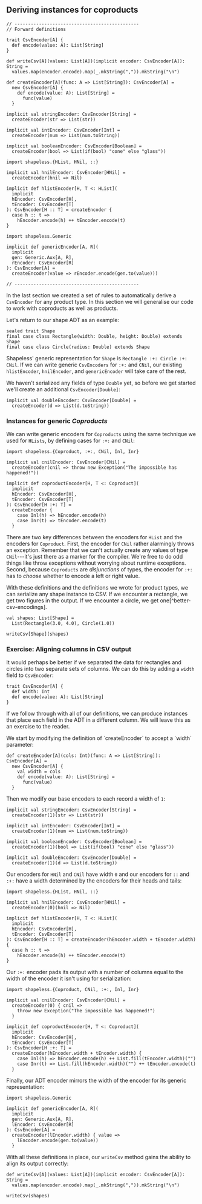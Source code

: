## Deriving instances for coproducts

```tut:book:invisible
// ----------------------------------------------
// Forward definitions

trait CsvEncoder[A] {
  def encode(value: A): List[String]
}

def writeCsv[A](values: List[A])(implicit encoder: CsvEncoder[A]): String =
  values.map(encoder.encode).map(_.mkString(",")).mkString("\n")

def createEncoder[A](func: A => List[String]): CsvEncoder[A] =
  new CsvEncoder[A] {
    def encode(value: A): List[String] =
      func(value)
  }

implicit val stringEncoder: CsvEncoder[String] =
  createEncoder(str => List(str))

implicit val intEncoder: CsvEncoder[Int] =
  createEncoder(num => List(num.toString))

implicit val booleanEncoder: CsvEncoder[Boolean] =
  createEncoder(bool => List(if(bool) "cone" else "glass"))

import shapeless.{HList, HNil, ::}

implicit val hnilEncoder: CsvEncoder[HNil] =
  createEncoder(hnil => Nil)

implicit def hlistEncoder[H, T <: HList](
  implicit
  hEncoder: CsvEncoder[H],
  tEncoder: CsvEncoder[T]
): CsvEncoder[H :: T] = createEncoder {
  case h :: t =>
    hEncoder.encode(h) ++ tEncoder.encode(t)
}

import shapeless.Generic

implicit def genericEncoder[A, R](
  implicit
  gen: Generic.Aux[A, R],
  rEncoder: CsvEncoder[R]
): CsvEncoder[A] =
  createEncoder(value => rEncoder.encode(gen.to(value)))

// ----------------------------------------------
```

In the last section we created a set of rules
to automatically derive a `CsvEncoder` for any product type.
In this section we will generalise our code
to work with coproducts as well as products.

Let's return to our shape ADT as an example:

```tut:book
sealed trait Shape
final case class Rectangle(width: Double, height: Double) extends Shape
final case class Circle(radius: Double) extends Shape
```

Shapeless' generic representation for `Shape` is
`Rectangle :+: Circle :+: CNil`.
If we can write generic `CsvEncoders` for `:+:` and `CNil`,
our existing `hlistEncoder`, `hnilEncoder`, and `genericEncoder`
will take care of the rest.

We haven't serialized any fields of type `Double` yet,
so before we get started we'll create an additional `CsvEncoder[Double]`:

```tut:book
implicit val doubleEncoder: CsvEncoder[Double] =
  createEncoder(d => List(d.toString))
```

### Instances for generic *Coproducts*

We can write generic encoders for `Coproducts`
using the same technique we used for `HLists`,
by defining cases for `:+:` and `CNil`:

```tut:book
import shapeless.{Coproduct, :+:, CNil, Inl, Inr}

implicit val cnilEncoder: CsvEncoder[CNil] =
  createEncoder(cnil => throw new Exception("The impossible has happened!"))

implicit def coproductEncoder[H, T <: Coproduct](
  implicit
  hEncoder: CsvEncoder[H],
  tEncoder: CsvEncoder[T]
): CsvEncoder[H :+: T] =
  createEncoder {
    case Inl(h) => hEncoder.encode(h)
    case Inr(t) => tEncoder.encode(t)
  }
```

There are two key differences
between the encoders for `HList` and the encoders for `Coproduct`.
First, the encoder for `CNil` rather alarmingly throws an exception.
Remember that we can't actually create any values of type `CNil`---it's
just there as a marker for the compiler.
We're free to do odd things like throw exceptions without
worrying about runtime exceptions.
Second, because `Coproducts` are *disjunctions* of types,
the encoder for `:+:` has to *choose* whether to encode a left or right value.

With these definitions and the definitions we wrote for product types,
we can serialize any shape instance to CSV.
If we encounter a rectangle, we get two figures in the output.
If we encounter a circle, we get one[^better-csv-encodings].

```tut:book
val shapes: List[Shape] =
  List(Rectangle(3.0, 4.0), Circle(1.0))

writeCsv[Shape](shapes)
```

### Exercise: Aligning columns in CSV output

It would perhaps be better if we separated
the data for rectangles and circles into two separate sets of columns.
We can do this by adding a `width` field to `CsvEncoder`:

```tut:book
trait CsvEncoder[A] {
  def width: Int
  def encode(value: A): List[String]
}
```

If we follow through with all of our definitions,
we can produce instances
that place each field in the ADT in a different column.
We will leave this as an exercise to the reader.

<div class="solution">
We start by modifying the definition of `createEncoder`
to accept a `width` parameter:

```tut:book
def createEncoder[A](cols: Int)(func: A => List[String]): CsvEncoder[A] =
  new CsvEncoder[A] {
    val width = cols
    def encode(value: A): List[String] =
      func(value)
  }
```

Then we modify our base encoders to each record a width of `1`:

```tut:book
implicit val stringEncoder: CsvEncoder[String] =
  createEncoder(1)(str => List(str))

implicit val intEncoder: CsvEncoder[Int] =
  createEncoder(1)(num => List(num.toString))

implicit val booleanEncoder: CsvEncoder[Boolean] =
  createEncoder(1)(bool => List(if(bool) "cone" else "glass"))

implicit val doubleEncoder: CsvEncoder[Double] =
  createEncoder(1)(d => List(d.toString))
```

Our encoders for `HNil` and `CNil` have width `0` and our
encoders for `::` and `:+:` have a width determined by
the encoders for their heads and tails:

```tut:book
import shapeless.{HList, HNil, ::}

implicit val hnilEncoder: CsvEncoder[HNil] =
  createEncoder(0)(hnil => Nil)

implicit def hlistEncoder[H, T <: HList](
  implicit
  hEncoder: CsvEncoder[H],
  tEncoder: CsvEncoder[T]
): CsvEncoder[H :: T] = createEncoder(hEncoder.width + tEncoder.width) {
  case h :: t =>
    hEncoder.encode(h) ++ tEncoder.encode(t)
}
```

Our `:+:` encoder pads its output with a number of columns
equal to the width of the encoder it isn't using for serialization:

```tut:book
import shapeless.{Coproduct, CNil, :+:, Inl, Inr}

implicit val cnilEncoder: CsvEncoder[CNil] =
  createEncoder(0) { cnil =>
    throw new Exception("The impossible has happened!")
  }

implicit def coproductEncoder[H, T <: Coproduct](
  implicit
  hEncoder: CsvEncoder[H],
  tEncoder: CsvEncoder[T]
): CsvEncoder[H :+: T] =
  createEncoder(hEncoder.width + tEncoder.width) {
    case Inl(h) => hEncoder.encode(h) ++ List.fill(tEncoder.width)("")
    case Inr(t) => List.fill(hEncoder.width)("") ++ tEncoder.encode(t)
  }
```

Finally, our ADT encoder mirrors the width of
the encoder for its generic representation:

```tut:book
import shapeless.Generic

implicit def genericEncoder[A, R](
  implicit
  gen: Generic.Aux[A, R],
  lEncoder: CsvEncoder[R]
): CsvEncoder[A] =
  createEncoder(lEncoder.width) { value =>
    lEncoder.encode(gen.to(value))
  }
```

With all these definitions in place,
our `writeCsv` method gains the ability to align its output correctly:

```tut:book:invisible
def writeCsv[A](values: List[A])(implicit encoder: CsvEncoder[A]): String =
  values.map(encoder.encode).map(_.mkString(",")).mkString("\n")
```

```tut:book
writeCsv(shapes)
```
</div>
